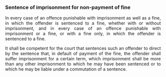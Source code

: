 ### Sentence of imprisonment for non-payment of fine
<div style="text-align: justify">

In every case of an offence punishable with imprisonment as well as a fine, in which the offender is sentenced to a fine, whether with or without imprisonment, and in every case of an offence punishable with imprisonment or a fine, or with a fine only, in which the offender is sentenced to a fine.

</p>

It shall be competent for the court that sentences such an offender to direct by the sentence that, in default of payment of the fine, the offender shall suffer imprisonment for a certain term, which imprisonment shall be more than any other imprisonment to which he may have been sentenced or to which he may be liable under a commutation of a sentence.

</div>

